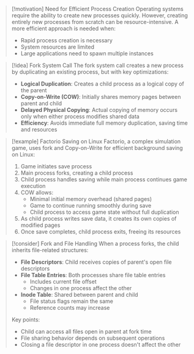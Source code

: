 > [!motivation] Need for Efficient Process Creation
> Operating systems require the ability to create new processes quickly. However, creating entirely new processes from scratch can be resource-intensive. A more efficient approach is needed when:
> - Rapid process creation is necessary
> - System resources are limited
> - Large applications need to spawn multiple instances

> [!idea] Fork System Call
> The fork system call creates a new process by duplicating an existing process, but with key optimizations:
> - **Logical Duplication**: Creates a child process as a logical copy of the parent
> - **Copy-on-Write (COW)**: Initially shares memory pages between parent and child
> - **Delayed Physical Copying**: Actual copying of memory occurs only when either process modifies shared data
> - **Efficiency**: Avoids immediate full memory duplication, saving time and resources

> [!example] Factorio Saving on Linux
> Factorio, a complex simulation game, uses fork and Copy-on-Write for efficient background saving on Linux:
> 1. Game initiates save process
> 2. Main process forks, creating a child process
> 3. Child process handles saving while main process continues game execution
> 4. COW allows:
>    - Minimal initial memory overhead (shared pages)
>    - Game to continue running smoothly during save
>    - Child process to access game state without full duplication
> 5. As child process writes save data, it creates its own copies of modified pages
> 6. Once save completes, child process exits, freeing its resources

> [!consider] Fork and File Handling
> When a process forks, the child inherits file-related structures:
> - **File Descriptors**: Child receives copies of parent's open file descriptors
> - **File Table Entries**: Both processes share file table entries
>   - Includes current file offset
>   - Changes in one process affect the other
> - **Inode Table**: Shared between parent and child
>   - File status flags remain the same
>   - Reference counts may increase
> 
> Key points:
> - Child can access all files open in parent at fork time
> - File sharing behavior depends on subsequent operations
> - Closing a file descriptor in one process doesn't affect the other

